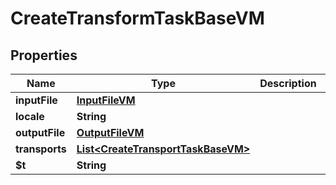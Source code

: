 

# CreateTransformTaskBaseVM


## Properties

| Name | Type | Description | Notes |
|------------ | ------------- | ------------- | -------------|
|**inputFile** | [**InputFileVM**](InputFileVM.md) |  |  [optional] |
|**locale** | **String** |  |  [optional] |
|**outputFile** | [**OutputFileVM**](OutputFileVM.md) |  |  [optional] |
|**transports** | [**List&lt;CreateTransportTaskBaseVM&gt;**](CreateTransportTaskBaseVM.md) |  |  [optional] |
|**$t** | **String** |  |  |



